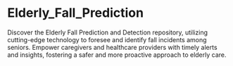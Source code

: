 # Elderly_Fall_Prediction
Discover the Elderly Fall Prediction and Detection repository, utilizing cutting-edge technology to foresee and identify fall incidents among seniors. Empower caregivers and healthcare providers with timely alerts and insights, fostering a safer and more proactive approach to elderly care.
